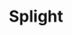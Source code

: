 ---
layout: startup_page
title: "Splight"
id: "splight.com"
permalink: "/splightsplight.com04032025/"
website: "https://www.splight.com/"
funding_round: "Seed"
funding_amount: "$12M"
investors: "noa (formerly A/O), EDP Ventures, Elewit, Draper Cygnus, Draper B1, Ascent Energy Ventures, Fen Ventures, Reaction Global, Barn Investments, UC Berkeley Foundation"
about: "Splight is an AI startup developing technology for advanced grid operations that uses inverter-based resources to reduce grid congestion and unlock clean energy capacity. Its AI-based solutions significantly reduce energy curtailment and accelerate the connection of renewable energy sources. This improves grid reliability and efficiency."
markets: "AI, Clean Energy, Grid Operations, Technology, Information and Internet, Alternative Energy Equipment, CleanTech, Artificial Intelligence & Machine Learning"
hq: "San Mateo, California, United States"
founded_year: "2020"
linkedin: "https://www.linkedin.com/company/splight"
twitter: "https://twitter.com/splight_ai"
instagram: ""
facebook: "https://www.facebook.com/splightai"
crunchbase: "https://www.crunchbase.com/organization/splight"
pitchbook: "https://pitchbook.com/profiles/company/507352-06"

# SEO Optimization
meta_title: "Splight - Seed Funding ($12M)"
meta_description: "Splight, Splight is an AI startup developing technology for advanced grid operations that uses inverter-based resources to reduce grid congestion and unlock cl..."
meta_keywords: "Splight, AI, Clean Energy, Grid Operations, Technology, Information and Internet, Alternative Energy Equipment, CleanTech, Artificial Intelligence & Machine Learning, Seed funding"
canonical_url: "https://pkprojectstartups.github.io/projectstartups.com/splightsplight.com04032025/"
---